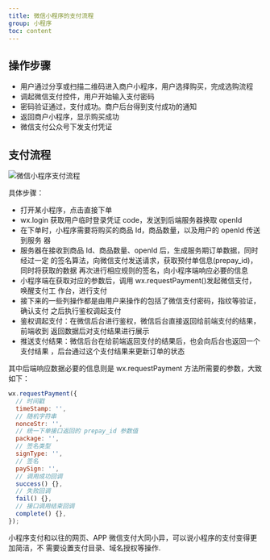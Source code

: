```yaml
---
title: 微信小程序的支付流程
group: 小程序
toc: content
---
```


## 操作步骤

- 用户通过分享或扫描二维码进入商户小程序，用户选择购买，完成选购流程
- 调起微信支付控件，用户开始输入支付密码
- 密码验证通过，支付成功。商户后台得到支付成功的通知
- 返回商户小程序，显示购买成功
- 微信支付公众号下发支付凭证

## 支付流程

![微信小程序支付流程](http://leexiaop.github.io/static/ibadgers/interview/mini_pay.png)

具体步骤：

- 打开某小程序，点击直接下单
- wx.login 获取用户临时登录凭证 code，发送到后端服务器换取 openId
- 在下单时，小程序需要将购买的商品 Id，商品数量，以及用户的 openId 传送到服务
  器
- 服务器在接收到商品 Id、商品数量、openId 后，生成服务期订单数据，同时经过一定
  的签名算法，向微信支付发送请求，获取预付单信息(prepay_id)，同时将获取的数据
  再次进行相应规则的签名，向小程序端响应必要的信息
- 小程序端在获取对应的参数后，调用 wx.requestPayment()发起微信支付，唤醒支付工
  作台，进行支付
- 接下来的一些列操作都是由用户来操作的包括了微信支付密码，指纹等验证，确认支付
  之后执行鉴权调起支付
- 鉴权调起支付：在微信后台进行鉴权，微信后台直接返回给前端支付的结果，前端收到
  返回数据后对支付结果进行展示
- 推送支付结果：微信后台在给前端返回支付的结果后，也会向后台也返回一个支付结果
  ，后台通过这个支付结果来更新订单的状态

其中后端响应数据必要的信息则是 wx.requestPayment 方法所需要的参数，大致如下：

```js
wx.requestPayment({
  // 时间戳
  timeStamp: '',
  // 随机字符串
  nonceStr: '',
  // 统一下单接口返回的 prepay_id 参数值
  package: '',
  // 签名类型
  signType: '',
  // 签名
  paySign: '',
  // 调用成功回调
  success() {},
  // 失败回调
  fail() {},
  // 接口调用结束回调
  complete() {},
});
```

小程序支付和以往的网页、APP 微信支付大同小异，可以说小程序的支付变得更加简洁，不
需要设置支付目录、域名授权等操作.

